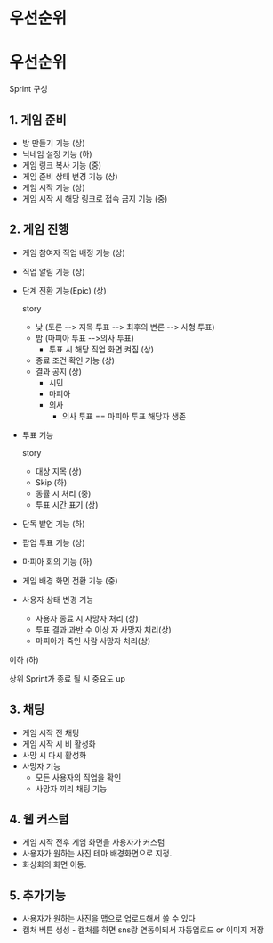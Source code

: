 # 우선순위

# **우선순위**

Sprint 구성 

## **1. 게임 준비**

- 방 만들기 기능 (상)
- 닉네임 설정 기능 (하)
- 게임 링크 복사 기능 (중)
- 게임 준비 상태 변경 기능 (상)
- 게임 시작 기능 (상)
- 게임 시작 시 해당 링크로 접속 금지 기능 (중)

## **2. 게임 진행**

- 게임 참여자 직업 배정 기능 (상)
- 직업 알림 기능 (상)
- 단계 전환 기능(Epic) (상)
    
    story
    
    - 낮 (토론 --> 지목 투표 --> 최후의 변론 --> 사형 투표)
    - 밤 (마피아 투표 -->의사 투표)
        - 투표 시 해당 직업 화면 켜짐 (상)
    - 종료 조건 확인 기능 (상)
    - 결과 공지 (상)
        - 시민
        - 마피아
        - 의사
            - 의사 투표 == 마피아 투표 해당자 생존
    
- 투표 기능
    
    story
    
    - 대상 지목 (상)
    - Skip (하)
    - 동률 시 처리 (중)
    - 투표 시간 표기 (상)
    
- 단독 발언 기능 (하)
- 팝업 투표 기능 (상)
- 마피아 회의 기능 (하)
- 게임 배경 화면 전환 기능 (중)
- 사용자 상태 변경 기능
    - 사용자 종료 시 사망자 처리 (상)
    - 투표 결과 과반 수 이상 자 사망자 처리(상)
    - 마피아가 죽인 사람 사망자 처리(상)

이하 (하)

상위 Sprint가 종료 될 시 중요도 up

## **3. 채팅**

- 게임 시작 전 채팅
- 게임 시작 시 비 활성화
- 사망 시 다시 활성화
- 사망자 기능
    - 모든 사용자의 직업을 확인
    - 사망자 끼리 채팅 기능

## **4. 웹 커스텀**

- 게임 시작 전후 게임 화면을 사용자가 커스텀
- 사용자가 원하는 사진 테마 배경화면으로 지정.
- 화상회의 화면 이동.

## 5. 추가기능

- 사용자가 원하는 사진을 맵으로 업로드해서 쓸 수 있다
- 캡처 버튼 생성 - 캡처를 하면 sns랑 연동이되서 자동업로드 or 이미지 저장
